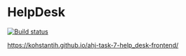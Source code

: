 # HelpDesk

[![Build status](https://ci.appveyor.com/api/projects/status/q63p741fx7n9h230?svg=true)](https://ci.appveyor.com/project/Kohstantih/ahj-task-7-help-desk-frontend)

https://kohstantih.github.io/ahj-task-7-help_desk-frontend/
